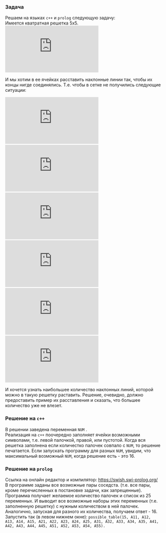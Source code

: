 ### Задача
Решаем на языках `c++` и `prolog` следующую задачу:  
Имеется кватратная решетка 5х5.  
![equation](https://latex.codecogs.com/gif.latex?%5Cbegin%7Barray%7D%7B%7Cc%7Cc%7Cc%7Cc%7Cc%7C%7D%20%5Chline%20%26%20%26%20%26%20%26%20%5C%5C%20%5Chline%20%26%20%26%20%26%20%26%20%5C%5C%20%5Chline%20%26%20%26%20%26%20%26%20%5C%5C%20%5Chline%20%26%20%26%20%26%20%26%20%5C%5C%20%5Chline%20%26%20%26%20%26%20%26%20%5C%5C%20%5Chline%20%5Cend%7B%7D)  

И мы хотим в ее ячейках расставить наклонные линии так, чтобы их концы нигде соединялись. Т.е. чтобы в сетке не получились следующие ситуации:  

![equation](https://latex.codecogs.com/gif.latex?%5Cbegin%7Barray%7D%7B%7Cc%7Cc%7C%7D%20%5Chline%20%5Cdiagup%20%26%20%5Cdiagdown%20%5C%5C%20%5Chline%20%5Cend%7B%7D) &nbsp; &nbsp; &nbsp; &nbsp; ![equation](https://latex.codecogs.com/gif.latex?%5Cbegin%7Barray%7D%7B%7Cc%7Cc%7C%7D%20%5Chline%20%5Cdiagdown%20%26%20%5Cdiagup%20%5C%5C%20%5Chline%20%5Cend%7B%7D)
&nbsp; &nbsp; &nbsp; &nbsp; ![equation](https://latex.codecogs.com/gif.latex?%5Cbegin%7Barray%7D%7B%7Cc%7C%7D%20%5Chline%20%5Cdiagdown%20%5C%5C%20%5Chline%20%5Cdiagup%20%5C%5C%20%5Chline%20%5Cend%7B%7D)
&nbsp; &nbsp; &nbsp; &nbsp; ![equation](https://latex.codecogs.com/gif.latex?%5Cbegin%7Barray%7D%7B%7Cc%7C%7D%20%5Chline%20%5Cdiagup%20%5C%5C%20%5Chline%20%5Cdiagdown%20%5C%5C%20%5Chline%20%5Cend%7B%7D)
&nbsp; &nbsp; &nbsp; &nbsp; ![equation](https://latex.codecogs.com/gif.latex?%5Cbegin%7Barray%7D%7B%7Cc%7Cc%7C%7D%20%5Chline%20%5Cdiagdown%20%26%20%5C%5C%20%5Chline%20%26%20%5Cdiagdown%20%5C%5C%20%5Chline%20%5Cend%7B%7D)
&nbsp; &nbsp; &nbsp; &nbsp; ![equation](https://latex.codecogs.com/gif.latex?%5Cbegin%7Barray%7D%7B%7Cc%7Cc%7C%7D%20%5Chline%20%26%20%5Cdiagup%20%5C%5C%20%5Chline%20%5Cdiagup%20%26%20%5C%5C%20%5Chline%20%5Cend%7B%7D)  

И хочется узнать наибольшее количество наклонных линий, которой можно в такую решетку раставить.
Решение, очевидно, должно предоставить пример их расставления и сказать, что большее количество уже не влезет.

### Решение на `c++`
В решении заведена переменная `NUM`  .  
Реализация на `c++` поочередно заполняет ячейки возможными символами, т.е. левой палочкой, правой, или пустотой. Когда вся решетка заполнена если количестко палочек совпало с `NUM`, то решение печатается. Если запускать программу для разных `NUM`, увидим, что максимальный возможный `NUM`, когда решение есть - это 16.

### Решение на `prolog`
Ссылка на онлайн редактор и компилятор: https://swish.swi-prolog.org/  
В программе заданы все возможные пары соседста. (т.е. все пары, кроме перечисленных в постановке задачи, как запрещенные).  
Программа получает желаемое количество палочек и список из 25 переменных. И выводит все возможные наборы этих переменных (т.е. заполненную решетку) с нужным количеством в ней палочек. Аналогично, запуская для разного их количества, получаем ответ - 16.  
Запустить так (в левом нижнем окне):  `possible_table(15, A11, A12, A13, A14, A15, A21, A22, A23, A24, A25, A31, A32, A33, A34, A35, A41, A42, A43, A44, A45, A51, A52, A53, A54, A55).`

